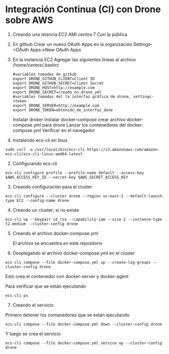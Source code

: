 # Integración Continua (CI) con Drone sobre AWS

1. Creando una istancia EC2
    AMI centos 7
    Con Ip pública
 
2. En github 
    Crear un nuevo OAuth Apps en la organización
        Settings->OAuth Apps->New OAuth Apps
    
    
2. En la instancia EC2
    Agregar las siguientes líneas al archivo /home/centos/.bashrc
    
    ```
    #variables tomadas de github
    export DRONE_GITHUB_CLIENT=Client ID
    export DRONE_GITHUB_SECRET=Client Secret
    export DRONE_HOST=http://example.com
    export DRONE_SECRET=creado_en_drone_yml
    #variables tomadas del la interfaz gráfica de drone, settings->token
    export DRONE_SERVER=http://example.com
    export DRONE_TOKEN=obtenido_de_interfaz_done
    ```
    
    Instalar droker
    Instalar docker-compose
    crear archivo docker-compose.yml para drone
    Lanzar los contenedores del docker-compose.yml
    Verificar en el navegador
    
1. Instalando ecs-cli en linux

```
sudo curl -o /usr/local/bin/ecs-cli https://s3.amazonaws.com/amazon-ecs-cli/ecs-cli-linux-amd64-latest
```

2. Configurando ecs-cli

```
ecs-cli configure profile --profile-name default --access-key $AWS_ACCESS_KEY_ID --secret-key $AWS_SECRET_ACCESS_KEY
```

3. Creando configuración para el cluster

```
ecs-cli configure --cluster drone --region us-east-1 --default-launch-type EC2 --config-name drone
```

4. Creando un cluster; si no existe

```
ecs-cli up --keypair id_rsa --capability-iam --size 2 --instance-type t2.medium --cluster-config drone
```

5. Creando el archivo docker-compose.yml

    El archivo se encuentra en este repositorio

6. Desplegando el archivo docker-compose.yml en el cluster

```
ecs-cli compose --file docker-compose.yml up --create-log-groups --cluster-config drone
```
Esto crea el contenedor con docker-server y docker-agent

Para verificar que se están ejecutando

```
ecs-cli ps
```

7. Creando el servicio

Primero detener los contanedores que se están ejecutando

```
ecs-cli compose --file docker-compose.yml down --cluster-config drone

```

Y luego se crea el servicio
```
ecs-cli compose --file docker-compose.yml service up --cluster-config drone
```
